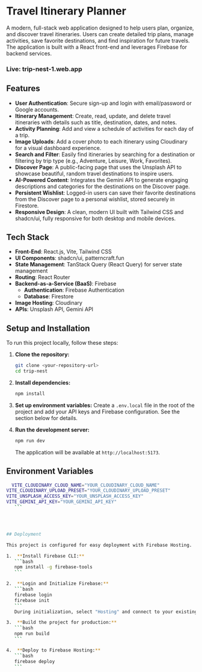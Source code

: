 # Travel Itinerary Planner

A modern, full-stack web application designed to help users plan, organize, and discover travel itineraries. Users can create detailed trip plans, manage activities, save favorite destinations, and find inspiration for future travels. The application is built with a React front-end and leverages Firebase for backend services.

### Live: trip-nest-1.web.app

## Features

- **User Authentication**: Secure sign-up and login with email/password or Google accounts.
- **Itinerary Management**: Create, read, update, and delete travel itineraries with details such as title, destination, dates, and notes.
- **Activity Planning**: Add and view a schedule of activities for each day of a trip.
- **Image Uploads**: Add a cover photo to each itinerary using Cloudinary for a visual dashboard experience.
- **Search and Filter**: Easily find itineraries by searching for a destination or filtering by trip type (e.g., Adventure, Leisure, Work, Favorites).
- **Discover Page**: A public-facing page that uses the Unsplash API to showcase beautiful, random travel destinations to inspire users.
- **AI-Powered Content**: Integrates the Gemini API to generate engaging descriptions and categories for the destinations on the Discover page.
- **Persistent Wishlist**: Logged-in users can save their favorite destinations from the Discover page to a personal wishlist, stored securely in Firestore.
- **Responsive Design**: A clean, modern UI built with Tailwind CSS and shadcn/ui, fully responsive for both desktop and mobile devices.

## Tech Stack

- **Front-End**: React.js, Vite, Tailwind CSS
- **UI Components**: shadcn/ui, patterncraft.fun
- **State Management**: TanStack Query (React Query) for server state management
- **Routing**: React Router
- **Backend-as-a-Service (BaaS)**: Firebase
  - **Authentication**: Firebase Authentication
  - **Database**: Firestore
- **Image Hosting**: Cloudinary
- **APIs**: Unsplash API, Gemini API

## Setup and Installation

To run this project locally, follow these steps:

1.  **Clone the repository:**
    ```bash
    git clone <your-repository-url>
    cd trip-nest
    ```

2.  **Install dependencies:**
    ```bash
    npm install
    ```

3.  **Set up environment variables:**
    Create a `.env.local` file in the root of the project and add your API keys and Firebase configuration. See the section below for details.

4.  **Run the development server:**
    ```bash
    npm run dev
    ```
    The application will be available at `http://localhost:5173`.

## Environment Variables

 ```bash
   VITE_CLOUDINARY_CLOUD_NAME="YOUR_CLOUDINARY_CLOUD_NAME"
VITE_CLOUDINARY_UPLOAD_PRESET="YOUR_CLOUDINARY_UPLOAD_PRESET"
VITE_UNSPLASH_ACCESS_KEY="YOUR_UNSPLASH_ACCESS_KEY"
VITE_GEMINI_API_KEY="YOUR_GEMINI_API_KEY"
    ```




## Deployment

This project is configured for easy deployment with Firebase Hosting.

1.  **Install Firebase CLI:**
    ```bash
    npm install -g firebase-tools
    ```

2.  **Login and Initialize Firebase:**
    ```bash
    firebase login
    firebase init
    ```
    During initialization, select "Hosting" and connect to your existing Firebase project. Set the public directory to `dist` and configure it as a single-page app.

3.  **Build the project for production:**
    ```bash
    npm run build
    ```

4.  **Deploy to Firebase Hosting:**
    ```bash
    firebase deploy
    ```

